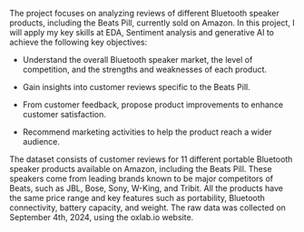 The project focuses on analyzing reviews of different Bluetooth speaker products, including the Beats Pill, currently sold on Amazon. In this project, I will apply my key skills at EDA, Sentiment analysis and generative AI to achieve the following key objectives:

- Understand the overall Bluetooth speaker market, the level of competition, and the strengths and weaknesses of each product.

- Gain insights into customer reviews specific to the Beats Pill.

- From customer feedback, propose product improvements to enhance customer satisfaction.

- Recommend marketing activities to help the product reach a wider audience.

The dataset consists of customer reviews for 11 different portable Bluetooth speaker products available on Amazon, including the Beats Pill. These speakers come from leading brands known to be major competitors of Beats, such as JBL, Bose, Sony, W-King, and Tribit. All the products have the same price range and key features such as portability, Bluetooth connectivity, battery capacity, and weight. The raw data was collected on September 4th, 2024, using the oxlab.io website.
